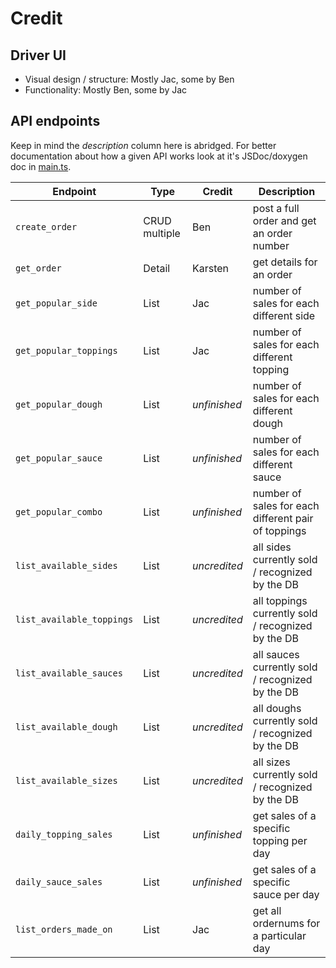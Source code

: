 # Credit

## Driver UI

- Visual design / structure: Mostly Jac, some by Ben
- Functionality: Mostly Ben, some by Jac

## API endpoints

Keep in mind the *description* column here is abridged. For better
documentation about how a given API works look at it's JSDoc/doxygen doc in
[main.ts](./main.ts).

| Endpoint | Type | Credit | Description |
| -------- | ---- | ------ | ----------- |
| `create_order`            | CRUD multiple | Ben          | post a full order and get an order number           |
| `get_order`               | Detail        | Karsten      | get details for an order                            |
| `get_popular_side`        | List          | Jac          | number of sales for each different side             |
| `get_popular_toppings`    | List          | Jac          | number of sales for each different topping          |
| `get_popular_dough`       | List          | *unfinished* | number of sales for each different dough            |
| `get_popular_sauce`       | List          | *unfinished* | number of sales for each different sauce            |
| `get_popular_combo`       | List          | *unfinished* | number of sales for each different pair of toppings |
| `list_available_sides`    | List          | *uncredited* | all sides currently sold / recognized by the DB     |
| `list_available_toppings` | List          | *uncredited* | all toppings currently sold / recognized by the DB  |
| `list_available_sauces`   | List          | *uncredited* | all sauces currently sold / recognized by the DB    |
| `list_available_dough`    | List          | *uncredited* | all doughs currently sold / recognized by the DB    |
| `list_available_sizes`    | List          | *uncredited* | all sizes currently sold / recognized by the DB     |
| `daily_topping_sales`     | List          | *unfinished* | get sales of a specific topping per day             |
| `daily_sauce_sales`       | List          | *unfinished* | get sales of a specific sauce per day               |
| `list_orders_made_on`     | List          | Jac          | get all ordernums for a particular day              |
